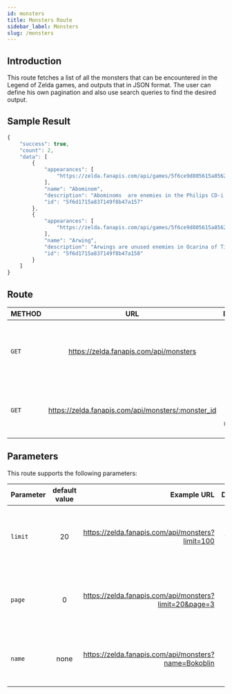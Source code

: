 ```yaml
---
id: monsters
title: Monsters Route
sidebar_label: Monsters
slug: /monsters
---
```


## Introduction

This route fetches a list of all the monsters that can be encountered in the Legend of Zelda games, and outputs that in JSON format. The user can define his own pagination and also use search queries to find the desired output. 

## Sample Result

```javascript
{
	"success": true,
	"count": 2,
	"data": [
		{
			"appearances": [
				"https://zelda.fanapis.com/api/games/5f6ce9d805615a85623ec2d5"
			],
			"name": "Abominom",
			"description": "Abominoms  are enemies in the Philips CD-i game The Faces of Evil. ",
			"id": "5f6d1715a837149f8b47a157"
		},
		{
			"appearances": [
				"https://zelda.fanapis.com/api/games/5f6ce9d805615a85623ec2ba"
			],
			"name": "Arwing",
			"description": "Arwings are unused enemies in Ocarina of Time. ",
			"id": "5f6d1715a837149f8b47a158"
		}
	]
}
```


## Route

| METHOD        |      URL      |   DESCRIPTION |
| ------------- | :-----------: | -----: |
| `GET`         | https://zelda.fanapis.com/api/monsters | This route retrieves a list of all the monsters of **The Legend of Zelda** games so far. |
| `GET`         | https://zelda.fanapis.com/api/monsters/:monster_id | This route retrieves one **The Legend of Zelda** monster using its ID. |

## Parameters

This route supports the following parameters:

| Parameter        |      default value      | Example URL |  DESCRIPTION |
| ------------- | :-----------: | -----: |  -----: |
| `limit`        | 20 | https://zelda.fanapis.com/api/monsters?limit=100 | This parameter is used to set the maximum amount of items in the response |
| `page`         | 0 | https://zelda.fanapis.com/api/monsters?limit=20&page=3 | This parameter is used no navigate between pages of results |
| `name`         | none | https://zelda.fanapis.com/api/monsters?name=Bokoblin  | This parameter is used to search for monsters by their names |
